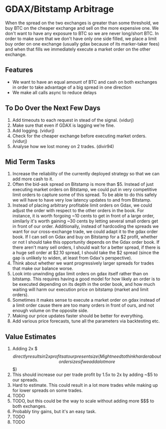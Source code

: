 # GDAX/Bitstamp Arbitrage
When the spread on the two exchanges is greater than some threshold, we buy BTC on the cheaper exchange and sell on the more expensive one. We don't want to have any exposure to BTC so we are never long/short BTC. In order to make sure that we don't have only one side filled, we place a limit buy order on one exchange (usually gdax because of its marker-taker fees) and when that fills we immediately execute a market order on the other exchange.

## Features
- We want to have an equal amount of BTC and cash on both exchanges in order to take advantage of a big spread in one direction
- We make all calls async to reduce delays

## To Do Over the Next Few Days

1. Add timeouts to each request in stead of the signal. (vidurj) 
2. Make sure that even if GDAX is lagging we're fine.
3. Add logging. (vidurj)
4. Check for the cheaper exchange before executing market orders. (vidurj)
5. Analyse how we lost money on 2 trades. (divir94)

## Mid Term Tasks

1. Increase the reliability of the currently deployed strategy so that we can add more cash to it.
2. Often the bid-ask spread on Bitstamp is more than $5. Instead of just executing market orders on Bitstamp, we could put in very competitive limit orders to capture some of this spread. To be able to do this safely we will have to have very low latency updates to and from Bitstamp.
3. Instead of placing arbitrary profitable limit orders on Gdax, we could adjust the order with respect to the other orders in the book. For instance, it is worth forgoing ~10 cents to get in front of a large order, similarly it's worth gaining ~30 cents by letting several small orders get in front of our order. Additionally, instead of hardcoding the spreads we want for our cross-exchange trade, we could adapt it to the gdax order book. If I can sell on Gdax and buy on Bitstamp for a $2 profit, whether or not I should take this opportunity depends on the Gdax order book. If there aren't many sell orders, I should wait for a better spread, if there is a huge sell order at $2.10 spread, I should take the $2 spread (since the gap is unlikely to widen, at least from Gdax's perspective).
4. Think about whether we want progressively larger spreads for trades that make our balance worse.
5. Look into unwinding gdax limit orders on gdax itself rather than on bitstamp. This requires having a good model for how likely an order is to be executed depending on its depth in the order book, and how much waiting will harm our execution price on bitstamp (market and limit orders).
6. Sometimes it makes sense to execute a market order on gdax instead of a limit order cause there are too many orders in front of ours, and not enough volume on the opposite side.
7. Making our price updates faster should be better for everything.
8. Add various price forecasts, tune all the parameters via backtesting etc.

## Value Estimates

1. Adding 2x $$$ directly results in 2x profits at our present size (Might need to think harder about order sizes if we add a lot more $$$)
2. This should increase our per trade profit by 1.5x to 2x by adding ~$5 to our spreads.
3. Hard to estimate. This could result in a lot more trades while making up for lower spreads on some trades.
4. TODO
5. TODO, but this could be the way to scale without adding more $$$ to both exchanges.
6. Probably tiny gains, but it's an easy task.
7. TODO
8. TODO
